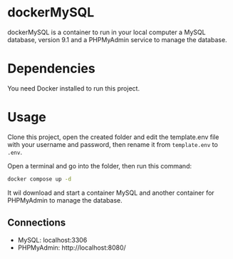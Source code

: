 # dockerMySQL

dockerMySQL is a container to run in your local computer a MySQL database, version 9.1 and a PHPMyAdmin service to manage the database.

# Dependencies

You need Docker installed to run this project.

# Usage

Clone this project, open the created folder and edit the template.env file with your username and password, then rename it from `template.env` to `.env`.

Open a terminal and go into the folder, then run this command:

```bash
docker compose up -d
```

It wil download and start a container MySQL and another container for PHPMyAdmin to manage the database.

## Connections

- MySQL: localhost:3306
- PHPMyAdmin: http://localhost:8080/
